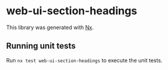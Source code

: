 # web-ui-section-headings

This library was generated with [Nx](https://nx.dev).

## Running unit tests

Run `nx test web-ui-section-headings` to execute the unit tests.
